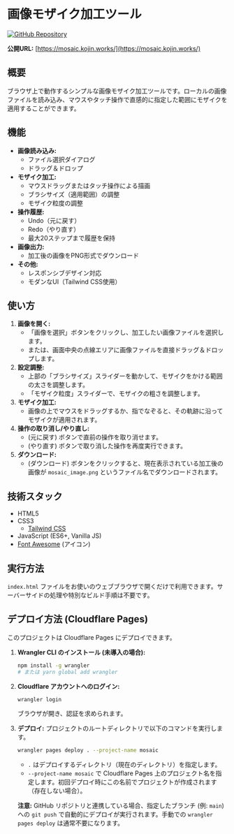 # 画像モザイク加工ツール

[![GitHub Repository](https://img.shields.io/badge/GitHub-Repository-blue?logo=github)](https://github.com/noricha-vr/mosaic)

**公開URL:** [https://mosaic.kojin.works/](https://mosaic.kojin.works/)

## 概要

ブラウザ上で動作するシンプルな画像モザイク加工ツールです。ローカルの画像ファイルを読み込み、マウスやタッチ操作で直感的に指定した範囲にモザイクを適用することができます。

## 機能

- **画像読み込み:**
    - ファイル選択ダイアログ
    - ドラッグ＆ドロップ
- **モザイク加工:**
    - マウスドラッグまたはタッチ操作による描画
    - ブラシサイズ（適用範囲）の調整
    - モザイク粒度の調整
- **操作履歴:**
    - Undo（元に戻す）
    - Redo（やり直す）
    - 最大20ステップまで履歴を保持
- **画像出力:**
    - 加工後の画像をPNG形式でダウンロード
- **その他:**
    - レスポンシブデザイン対応
    - モダンなUI（Tailwind CSS使用）

## 使い方

1.  **画像を開く:**
    - 「画像を選択」ボタンをクリックし、加工したい画像ファイルを選択します。
    - または、画面中央の点線エリアに画像ファイルを直接ドラッグ＆ドロップします。
2.  **設定調整:**
    - 上部の「ブラシサイズ」スライダーを動かして、モザイクをかける範囲の太さを調整します。
    - 「モザイク粒度」スライダーで、モザイクの粗さを調整します。
3.  **モザイク加工:**
    - 画像の上でマウスをドラッグするか、指でなぞると、その軌跡に沿ってモザイクが適用されます。
4.  **操作の取り消し/やり直し:**
    - <i class="fa-solid fa-rotate-left"></i> (元に戻す) ボタンで直前の操作を取り消せます。
    - <i class="fa-solid fa-rotate-right"></i> (やり直す) ボタンで取り消した操作を再度実行できます。
5.  **ダウンロード:**
    - <i class="fa-solid fa-download"></i> (ダウンロード) ボタンをクリックすると、現在表示されている加工後の画像が `mosaic_image.png` というファイル名でダウンロードされます。

## 技術スタック

-   HTML5
-   CSS3
    -   [Tailwind CSS](https://tailwindcss.com/)
-   JavaScript (ES6+, Vanilla JS)
-   [Font Awesome](https://fontawesome.com/) (アイコン)

## 実行方法

`index.html` ファイルをお使いのウェブブラウザで開くだけで利用できます。サーバーサイドの処理や特別なビルド手順は不要です。

## デプロイ方法 (Cloudflare Pages)

このプロジェクトは Cloudflare Pages にデプロイできます。

1.  **Wrangler CLI のインストール (未導入の場合):**
    ```bash
    npm install -g wrangler
    # または yarn global add wrangler
    ```
2.  **Cloudflare アカウントへのログイン:**
    ```bash
    wrangler login
    ```
    ブラウザが開き、認証を求められます。
3.  **デプロイ:**
    プロジェクトのルートディレクトリで以下のコマンドを実行します。
    ```bash
    wrangler pages deploy . --project-name mosaic
    ```
    -   `.` はデプロイするディレクトリ（現在のディレクトリ）を指定します。
    -   `--project-name mosaic` で Cloudflare Pages 上のプロジェクト名を指定します。初回デプロイ時にこの名前でプロジェクトが作成されます（存在しない場合）。

    **注意:** GitHub リポジトリと連携している場合、指定したブランチ (例: `main`) への `git push` で自動的にデプロイが実行されます。手動での `wrangler pages deploy` は通常不要になります。
